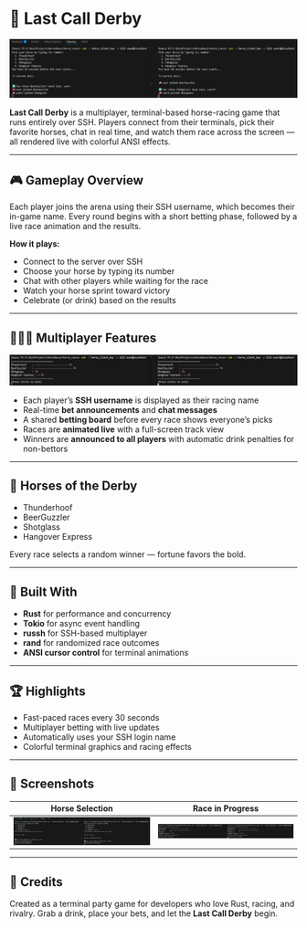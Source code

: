 # 🐎 Last Call Derby

![Horse Selection](pick.png)

**Last Call Derby** is a multiplayer, terminal-based horse-racing game that runs entirely over SSH.
Players connect from their terminals, pick their favorite horses, chat in real time, and watch them race across the screen — all rendered live with colorful ANSI effects.

---

## 🎮 Gameplay Overview

Each player joins the arena using their SSH username, which becomes their in-game name.
Every round begins with a short betting phase, followed by a live race animation and the results.

**How it plays:**

* Connect to the server over SSH
* Choose your horse by typing its number
* Chat with other players while waiting for the race
* Watch your horse sprint toward victory
* Celebrate (or drink) based on the results

---

## 🧑‍🤝‍🧑 Multiplayer Features

![Race Animation](race.png)

* Each player’s **SSH username** is displayed as their racing name
* Real-time **bet announcements** and **chat messages**
* A shared **betting board** before every race shows everyone’s picks
* Races are **animated live** with a full-screen track view
* Winners are **announced to all players** with automatic drink penalties for non-bettors

---

## 🏇 Horses of the Derby

* Thunderhoof
* BeerGuzzler
* Shotglass
* Hangover Express

Every race selects a random winner — fortune favors the bold.

---

## 🧩 Built With

* **Rust** for performance and concurrency
* **Tokio** for async event handling
* **russh** for SSH-based multiplayer
* **rand** for randomized race outcomes
* **ANSI cursor control** for terminal animations

---

## 🏆 Highlights

* Fast-paced races every 30 seconds
* Multiplayer betting with live updates
* Automatically uses your SSH login name
* Colorful terminal graphics and racing effects

---

## 📸 Screenshots

| Horse Selection       | Race in Progress      |
| --------------------- | --------------------- |
| ![pick.png](pick.png) | ![race.png](race.png) |

---

## 🍻 Credits

Created as a terminal party game for developers who love Rust, racing, and rivalry.
Grab a drink, place your bets, and let the **Last Call Derby** begin.
